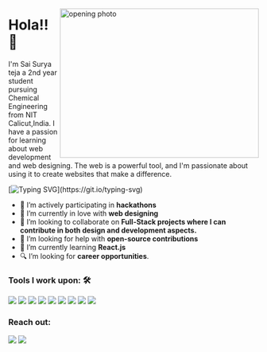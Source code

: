 ###

<!--
**SAI-SURYATEJA/SAI-SURYATEJA** is a ✨ _special_ ✨ repository because its `README.md` (this file) appears on your GitHub profile.

Here are some ideas to get you started:

- 🔭 I’m currently working on ...
- 🌱 I’m currently learning ...
- 👯 I’m looking to collaborate on ...
- 🤔 I’m looking for help with ...
- 💬 Ask me about ...
- 📫 How to reach me: ...
- 😄 Pronouns: ...
- ⚡ Fun fact: ...
-->
<img src="https://camo.githubusercontent.com/c1dcb74cc1c1835b1d716f5051499a2814c683c806b15f04b0eba492863703e9/68747470733a2f2f63646e2e6472696262626c652e636f6d2f75736572732f3733303730332f73637265656e73686f74732f363538313234332f6176656e746f2e676966" alt="opening photo" width="400" height="300" align="right" ><h1>Hola!! 👋</h1>

I'm Sai Surya teja a 2nd year student pursuing Chemical Engineering from NIT Calicut,India. I have a passion for learning about web development and web designing.
  The web is a powerful tool, and I'm passionate about using it to create websites that make a difference.

[![Typing SVG](https://readme-typing-svg.herokuapp.com?vCenter=true&width=500&lines=Web+Developer+with+great+Spirit;UI/UX+Designer+with+a+Creative+Mind;)](https://git.io/typing-svg)




- 🔭 I’m actively participating in <strong>hackathons</strong>
- 💖 I’m currently in love with  <strong>web designing</strong>
- 👯 I’m looking to collaborate on <strong>Full-Stack projects where I can contribute in both design and development aspects.</strong>
- 🤔 I’m looking for help with <strong>open-source contributions</strong>
- 🌱 I’m currently learning <strong>React.js</strong>
- 🔍 I’m looking for <strong> career opportunities</strong>.



 



### Tools I work upon: 🛠

<img src="https://img.shields.io/badge/C%20-%2300599C.svg?&style=for-the-badge&logo=c&logoColor=white">   <img src="https://img.shields.io/badge/C++%20-%2300599C.svg?&style=for-the-badge&logo=c%2B%2B&logoColor=white"> <img src="https://img.shields.io/badge/HTML%20-%23E34F26.svg?&style=for-the-badge&logo=html5&logoColor=white">   <img src="https://img.shields.io/badge/CSS%20-%231572B6.svg?&style=for-the-badge&logo=css3&logoColor=white">   <img src="https://img.shields.io/badge/JavaScript%20-%23323330.svg?&style=for-the-badge&logo=javascript&logoColor=%23F7DF1E"> <img src="https://img.shields.io/badge/Postman%20-%23FF9A00.svg?&style=for-the-badge&logo=Postman&logoColor=white">   <img src="https://img.shields.io/badge/Figma%20-%23000300 .svg?&style=for-the-badge&logo=figma&logoColor=white"> <img src="https://img.shields.io/badge/Bootstrap%20-%239711E8.svg?&style=for-the-badge&logo=Bootstrap&logoColor=white">  <img src="https://img.shields.io/badge/Node.js%20-%2309AB18.svg?&style=for-the-badge&logo=Node.js&logoColor=white"> 

### Reach out:
<a href="mailto:tejasaisurya615@gmail.com">
<img src="https://img.shields.io/badge/-tejasaisurya615@gmail.com-7B83EB?&style=for-the-badge&logo=google-gmail&logoColor=white"></a>
<a href="https://www.linkedin.com/in/Midatana Sai Surya Teja/">
<img src="https://img.shields.io/badge/Midatana Sai Surya Teja-%230077B5.svg?&style=for-the-badge&logo=linkedin&logoColor=white"></a>
